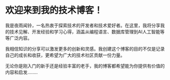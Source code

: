 # 欢迎来到我的技术博客！

我是夜雨闻铃，一名热衷于探索技术的开发者和技术爱好者。在这里，我将分享我的技术见解、开发经验和学习心得，涵盖从编程语言、数据库管理到AI人工智能等等广泛内容。

我相信知识的分享可以激发更多的创新和灵感。我创建这个博客的目的不仅是记录自己的成长和收获，更希望为广大的技术社区贡献一份力量。

无论你是刚入门的新手还是经验丰富的老手，我的博客都希望能为你提供有价值的内容和启发........